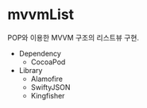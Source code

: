 # mvvmList
POP와 이용한 MVVM 구조의 리스트뷰 구현.

+ Dependency
  - CocoaPod
+ Library
  - Alamofire
  - SwiftyJSON
  - Kingfisher
